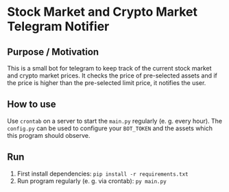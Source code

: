 # Stock Market and Crypto Market Telegram Notifier 

## Purpose / Motivation
This is a small bot for telegram to keep track of the current stock market and crypto market prices. It checks the price of pre-selected assets and if the price is higher than the pre-selected limit price, it notifies the user. 

## How to use
Use ``crontab`` on a server to start the ``main.py`` regularly (e. g. every hour). The ``config.py`` can be used to configure your ``BOT_TOKEN`` and the assets which this program should observe.

## Run
1. First install dependencies: ``pip install -r requirements.txt``
2. Run program regularly (e. g. via crontab): ``py main.py``
